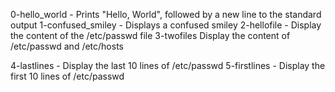 0-hello_world - Prints "Hello, World", followed by a new line to the standard output
1-confused_smiley - Displays a confused smiley
2-hellofile - Display the content of the /etc/passwd file
3-twofiles Display the content of /etc/passwd and /etc/hosts


4-lastlines - Display the last 10 lines of /etc/passwd
5-firstlines - Display the first 10 lines of /etc/passwd
